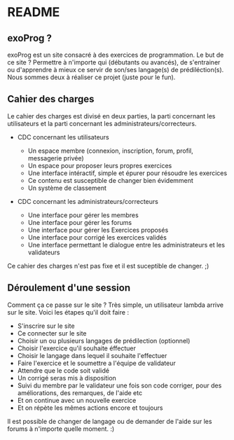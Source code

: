 README
======

exoProg ?
---------

exoProg est un site consacré à des exercices de programmation. Le but de ce site ? Permettre à n'importe qui (débutants ou avancés), de s'entrainer ou d'apprendre à mieux ce servir de son/ses langage(s) de prédiléction(s).
Nous sommes deux à réaliser ce projet (juste pour le fun).

Cahier des charges
------------------

Le cahier des charges est divisé en deux parties, la parti concernant les utilisateurs et la parti concernant les administrateurs/correcteurs.

 * CDC concernant les utilisateurs
	 * Un espace membre (connexion, inscription, forum, profil, messagerie privée)
	 * Un espace pour proposer leurs propres exercices
	 * Une interface intéractif, simple et épurer pour résoudre les exercices
	 * Ce contenu est susceptible de changer bien évidemment
	 * Un système de classement

 * CDC concernant les administrateurs/correcteurs
   * Une interface pour gérer les membres
   * Une interface pour gérer les forums
   * Une interface pour gérer les Exercices proposés
   * Une interface pour corrigé les exercices validés
   * Une interface permettant le dialogue entre les administrateurs et les validateurs

Ce cahier des charges n'est pas fixe et il est suceptible de changer. ;)

Déroulement d'une session
-------------------------

Comment ça ce passe sur le site ? Très simple, un utilisateur lambda arrive sur le site. Voici les étapes qu'il doit faire :
 * S'inscrire sur le site
 * Ce connecter sur le site
 * Choisir un ou plusieurs langages de prédilection (optionnel)
 * Choisir l'exercice qu'il souhaite éffectuer
 * Choisir le langage dans lequel il souhaite l'effectuer
 * Faire l'exercice et le soumettre a l'équipe de validateur
 * Attendre que le code soit validé
 * Un corrigé seras mis à disposition
 * Suivi du membre par le validateur une fois son code corriger, pour des améliorations, des remarques, de l'aide etc
 * Et on continue avec un nouvelle exercice
 * Et on répète les mêmes actions encore et toujours

Il est possible de changer de langage ou de demander de l'aide sur les forums à n'importe quelle moment. :)
